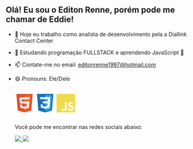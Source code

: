 ## Olá! Eu sou o Editon Renne, porém pode me chamar de Eddie!


- 🔭 Hoje eu trabalho como analista de desenvolvimento pela a Diallink Contact Center
- 🌱 Estudando programação FULLSTACK e aprendendo JavaScript 🚀
- 📫 Contate-me no email: editonrenne1997@hotmail.com
- 😄 Pronouns: Ele/Dele

 

  <div style="display: inline_block"><br>
  <img align="center" alt="Editon-HTML" height="50" width"40" src="https://raw.githubusercontent.com/devicons/devicon/master/icons/html5/html5-original.svg">
  <img align="center" alt="Editon-CSS" height="50" width"40" src="https://raw.githubusercontent.com/devicons/devicon/master/icons/css3/css3-original.svg">
  <img align="center" alt="Editon-Js" height="50" width"40" src="https://raw.githubusercontent.com/devicons/devicon/master/icons/javascript/javascript-plain.svg">
  </div>

  ##

  <div>
    <p>Você pode me encontrar nas redes sociais abaixo:</p>
    <a href ="https://www.instagram.com/eddieesqed/" target="_blank"><img src="https://img.shields.io/badge/Instagram-E4405F?style=for-the-badge&logo=instagram&logoColor=white" target="_blank"</a>
    <a href ="https://www.linkedin.com/in/editon-renne-016196251/" target="_blank"><img src="https://img.shields.io/badge/LinkedIn-0077B5?style=for-the-badge&logo=linkedin&logoColor=white" target="_blank"</a>
    
  </div>

<!--![Snake animation] (https://github.com/EditonR/EditonR/blob/main/output/github-contribution-grid-snake.svg)>
  


